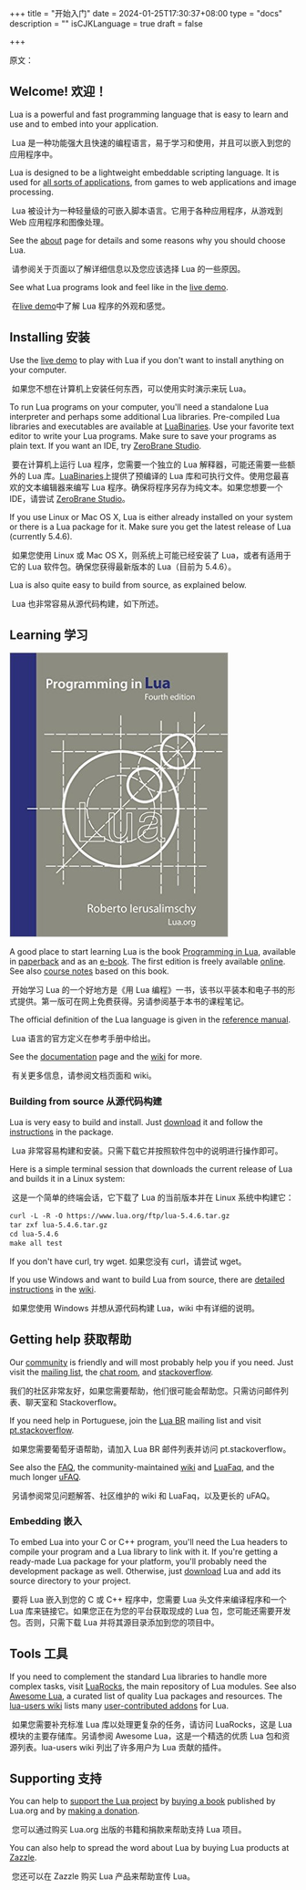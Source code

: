 +++
title = "开始入门"
date = 2024-01-25T17:30:37+08:00
type = "docs"
description = ""
isCJKLanguage = true
draft = false

+++

原文：

## Welcome! 欢迎！

Lua is a powerful and fast programming language that is easy to learn and use and to embed into your application.

​	Lua 是一种功能强大且快速的编程语言，易于学习和使用，并且可以嵌入到您的应用程序中。

Lua is designed to be a lightweight embeddable scripting language. It is used for [all sorts of applications](https://www.lua.org/uses.html), from games to web applications and image processing.

​	Lua 被设计为一种轻量级的可嵌入脚本语言。它用于各种应用程序，从游戏到 Web 应用程序和图像处理。

See the [about](https://www.lua.org/about.html) page for details and some reasons why you should choose Lua.

​	请参阅关于页面以了解详细信息以及您应该选择 Lua 的一些原因。

See what Lua programs look and feel like in the [live demo](https://www.lua.org/demo.html).

​	在[live demo](https://www.lua.org/demo.html)中了解 Lua 程序的外观和感觉。



## Installing 安装

Use the [live demo](https://www.lua.org/demo.html) to play with Lua if you don't want to install anything on your computer.

​	如果您不想在计算机上安装任何东西，可以使用实时演示来玩 Lua。

To run Lua programs on your computer, you'll need a standalone Lua interpreter and perhaps some additional Lua libraries. Pre-compiled Lua libraries and executables are available at [LuaBinaries](http://luabinaries.sourceforge.net/). Use your favorite text editor to write your Lua programs. Make sure to save your programs as plain text. If you want an IDE, try [ZeroBrane Studio](https://studio.zerobrane.com/).

​	要在计算机上运行 Lua 程序，您需要一个独立的 Lua 解释器，可能还需要一些额外的 Lua 库。[LuaBinaries](http://luabinaries.sourceforge.net/)上提供了预编译的 Lua 库和可执行文件。使用您最喜欢的文本编辑器来编写 Lua 程序。确保将程序另存为纯文本。如果您想要一个 IDE，请尝试 [ZeroBrane Studio](https://studio.zerobrane.com/)。

If you use Linux or Mac OS X, Lua is either already installed on your system or there is a Lua package for it. Make sure you get the latest release of Lua (currently 5.4.6).

​	如果您使用 Linux 或 Mac OS X，则系统上可能已经安装了 Lua，或者有适用于它的 Lua 软件包。确保您获得最新版本的 Lua（目前为 5.4.6）。

Lua is also quite easy to build from source, as explained below.

​	Lua 也非常容易从源代码构建，如下所述。

## Learning 学习

[![buy from Amazon](./GettingStarted_img/pil4.jpg)](https://www.amazon.com/exec/obidos/ASIN/8590379868/lua-start-20)

A good place to start learning Lua is the book [Programming in Lua](https://www.lua.org/pil/), available in [paperback](https://www.amazon.com/exec/obidos/ASIN/8590379868/lua-start-20) and as an [e-book](https://store.feistyduck.com/products/programming-in-lua-fourth-edition-ebook). The first edition is freely available [online](https://www.lua.org/pil/contents.html). See also [course notes](http://www.dcc.ufrj.br/~fabiom/lua/) based on this book.

​	开始学习 Lua 的一个好地方是《用 Lua 编程》一书，该书以平装本和电子书的形式提供。第一版可在网上免费获得。另请参阅基于本书的课程笔记。

The official definition of the Lua language is given in the [reference manual](https://www.lua.org/manual/5.4/).

​	Lua 语言的官方定义在参考手册中给出。

See the [documentation](https://www.lua.org/docs.html) page and the [wiki](http://lua-users.org/wiki/LuaDirectory) for more.

​	有关更多信息，请参阅文档页面和 wiki。



### Building from source 从源代码构建

Lua is very easy to build and install. Just [download](https://www.lua.org/download.html) it and follow the [instructions](https://www.lua.org/manual/5.4/readme.html) in the package.

​	Lua 非常容易构建和安装。只需下载它并按照软件包中的说明进行操作即可。

Here is a simple terminal session that downloads the current release of Lua and builds it in a Linux system:

​	这是一个简单的终端会话，它下载了 Lua 的当前版本并在 Linux 系统中构建它：

```
curl -L -R -O https://www.lua.org/ftp/lua-5.4.6.tar.gz
tar zxf lua-5.4.6.tar.gz
cd lua-5.4.6
make all test
```

If you don't have curl, try wget.
如果您没有 curl，请尝试 wget。

If you use Windows and want to build Lua from source, there are [detailed instructions](http://lua-users.org/wiki/BuildingLuaInWindowsForNewbies) in the [wiki](http://lua-users.org/wiki/).

​	如果您使用 Windows 并想从源代码构建 Lua，wiki 中有详细的说明。

## Getting help 获取帮助

Our [community](https://www.lua.org/community.html) is friendly and will most probably help you if you need. Just visit the [mailing list](https://www.lua.org/lua-l.html), the [chat room](http://lua-users.org/wiki/IrcChannel), and [stackoverflow](http://stackoverflow.com/questions/tagged/lua).

​	我们的社区非常友好，如果您需要帮助，他们很可能会帮助您。只需访问邮件列表、聊天室和 Stackoverflow。

If you need help in Portuguese, join the [Lua BR](https://www.lua.org/lua-br.html) mailing list and visit [pt.stackoverflow](http://pt.stackoverflow.com/questions/tagged/lua).

​	如果您需要葡萄牙语帮助，请加入 Lua BR 邮件列表并访问 pt.stackoverflow。

See also the [FAQ](https://www.lua.org/faq.html), the community-maintained [wiki](http://lua-users.org/wiki/) and [LuaFaq](http://lua-users.org/wiki/LuaFaq), and the much longer [uFAQ](http://www.luafaq.org/).

​	另请参阅常见问题解答、社区维护的 wiki 和 LuaFaq，以及更长的 uFAQ。



### Embedding 嵌入

To embed Lua into your C or C++ program, you'll need the Lua headers to compile your program and a Lua library to link with it. If you're getting a ready-made Lua package for your platform, you'll probably need the development package as well. Otherwise, just [download](https://www.lua.org/download.html) Lua and add its source directory to your project.

​	要将 Lua 嵌入到您的 C 或 C++ 程序中，您需要 Lua 头文件来编译程序和一个 Lua 库来链接它。如果您正在为您的平台获取现成的 Lua 包，您可能还需要开发包。否则，只需下载 Lua 并将其源目录添加到您的项目中。

## Tools 工具

If you need to complement the standard Lua libraries to handle more complex tasks, visit [LuaRocks](http://luarocks.org/), the main repository of Lua modules. See also [Awesome Lua](https://github.com/LewisJEllis/awesome-lua), a curated list of quality Lua packages and resources. The [lua-users wiki](http://lua-users.org/wiki/) lists many [user-contributed addons](http://lua-users.org/wiki/LuaAddons) for Lua.

​	如果您需要补充标准 Lua 库以处理更复杂的任务，请访问 LuaRocks，这是 Lua 模块的主要存储库。另请参阅 Awesome Lua，这是一个精选的优质 Lua 包和资源列表。lua-users wiki 列出了许多用户为 Lua 贡献的插件。

## Supporting 支持

You can help to [support the Lua project](https://www.lua.org/donations.html) by [buying a book](https://www.lua.org/donations.html#books) published by Lua.org and by [making a donation](https://www.lua.org/donations.html#donation).

​	您可以通过购买 Lua.org 出版的书籍和捐款来帮助支持 Lua 项目。

You can also help to spread the word about Lua by buying Lua products at [Zazzle](http://www.zazzle.com/Lua_Store).

​	您还可以在 Zazzle 购买 Lua 产品来帮助宣传 Lua。







